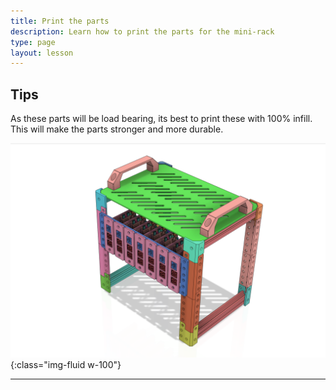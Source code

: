 ```yaml
---
title: Print the parts
description: Learn how to print the parts for the mini-rack
type: page
layout: lesson
---
```


## Tips

As these parts will be load bearing, its best to print these with 100% infill. This will make the parts stronger and more durable.

![Mini-Rack](assets/minirack.png){:class="img-fluid w-100"}

---
